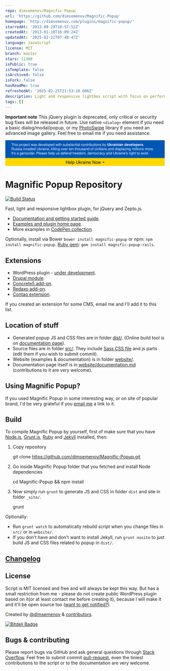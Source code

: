 ```yaml
---
repo: dimsemenov/Magnific-Popup
url: 'https://github.com/dimsemenov/Magnific-Popup'
homepage: 'http://dimsemenov.com/plugins/magnific-popup/'
starredAt: '2013-08-29T18:57:52Z'
createdAt: '2013-01-10T16:09:24Z'
updatedAt: '2025-02-21T07:48:47Z'
language: JavaScript
license: MIT
branch: master
stars: 11388
isPublic: true
isTemplate: false
isArchived: false
isFork: false
hasReadMe: true
refreshedAt: '2025-02-25T21:53:10.606Z'
description: Light and responsive lightbox script with focus on performance.
tags: []
---
```


**Important note** This jQuery plugin is deprecated, only critical or security bug fixes will be released in future. Use native `<dialog>` element if you need a basic dialog/modal/popup, or my <a href="https://photoswipe.com">PhotoSwipe</a> library if you need an advanced image gallery. Feel free to email me if you need assistance.

[![Stand With Ukraine](https://raw.githubusercontent.com/vshymanskyy/StandWithUkraine/main/banner-direct.svg)](https://savelife.in.ua/en/)

# Magnific Popup Repository

[![Build Status](https://travis-ci.org/dimsemenov/Magnific-Popup.png)](https://travis-ci.org/dimsemenov/Magnific-Popup) 

Fast, light and responsive lightbox plugin, for jQuery and Zepto.js.

- [Documentation and getting started guide](http://dimsemenov.com/plugins/magnific-popup/documentation.html).
- [Examples and plugin home page](http://dimsemenov.com/plugins/magnific-popup/).
- More examples in [CodePen collection](http://codepen.io/collection/nLcqo).

Optionally, install via Bower `bower install magnific-popup` or npm: `npm install magnific-popup`.
[Ruby gem](https://rubygems.org/gems/magnific-popup-rails): `gem install magnific-popup-rails`.

## Extensions

- WordPress plugin - [under development](http://dimsemenov.com/plugins/magnific-popup/wordpress.html).
- [Drupal module](https://drupal.org/project/magnific_popup).
- [Concrete5 add-on](https://github.com/cdowdy/concrete5-Magnific-Popup).
- [Redaxo add-on](http://www.redaxo.org/de/download/addons/?addon_id=1131).
- [Contao extension](https://github.com/fritzmg/contao-magnific-popup).

If you created an extension for some CMS, email me and I'll add it to this list.

## Location of stuff

- Generated popup JS and CSS files are in folder [dist/](https://github.com/dimsemenov/Magnific-Popup/tree/master/dist). (Online build tool is on [documentation page](http://dimsemenov.com/plugins/magnific-popup/documentation.html)).
- Source files are in folder [src/](https://github.com/dimsemenov/Magnific-Popup/tree/master/src). They include [Sass CSS file](https://github.com/dimsemenov/Magnific-Popup/blob/master/src/css/main.scss) and js parts (edit them if you wish to submit commit). 
- Website (examples & documentation) is in folder [website/](https://github.com/dimsemenov/Magnific-Popup/tree/master/website).
- Documentation page itself is in [website/documentation.md](https://github.com/dimsemenov/Magnific-Popup/blob/master/website/documentation.md) (contributions to it are very welcome).



## Using Magnific Popup?

If you used Magnific Popup in some interesting way, or on site of popular brand, I'd be very grateful if you <a href='mailto:diiiimaaaa@gmail.com?subject="Site that uses Magnific Popup"'>email me</a> a link to it.


## Build 

To compile Magnific Popup by yourself, first of make sure that you have [Node.js](http://nodejs.org/), [Grunt.js](https://github.com/cowboy/grunt), [Ruby](http://www.ruby-lang.org/) and [Jekyll](https://github.com/mojombo/jekyll/) installed, then:

1) Copy repository

	git clone https://github.com/dimsemenov/Magnific-Popup.git

2) Go inside Magnific Popup folder that you fetched and install Node dependencies

	cd Magnific-Popup && npm install

3) Now simply run `grunt` to generate JS and CSS in folder `dist` and site in folder `_site/`.

	grunt

Optionally:

- Run `grunt watch` to automatically rebuild script when you change files in `src/` or in `website/`.
- If you don't have and don't want to install Jekyll, run `grunt nosite` to just build JS and CSS files related to popup in `dist/`.



## [Changelog](https://github.com/dimsemenov/Magnific-Popup/releases)

## License

Script is MIT licensed and free and will always be kept this way. But has a small restriction from me - please do not create public WordPress plugin based on it(or at least contact me before creating it), because I will make it and it'll be open source too ([want to get notified?](http://dimsemenov.com/subscribe.html)).

Created by [@dimsemenov](http://twitter.com/dimsemenov) & [contributors](https://github.com/dimsemenov/Magnific-Popup/contributors).

[![Bitdeli Badge](https://d2weczhvl823v0.cloudfront.net/dimsemenov/magnific-popup/trend.png)](https://bitdeli.com/free "Bitdeli Badge")

## Bugs & contributing

Please report bugs via GitHub and ask general questions through [Stack Overflow](http://stackoverflow.com/questions/tagged/magnific-popup). Feel free to submit commit [pull-request](https://github.com/dimsemenov/Magnific-Popup/pulls), even the tiniest contributions to the script or to the documentation are very welcome.


